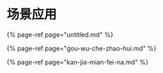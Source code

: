 # 场景应用

{% page-ref page="untitled.md" %}

{% page-ref page="gou-wu-che-zhao-hui.md" %}

{% page-ref page="kan-jia-mian-fei-na.md" %}



